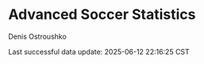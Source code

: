 # Advanced Soccer Statistics
Denis Ostroushko

<!-- gfm -->

Last successful data update: 2025-06-12 22:16:25 CST
